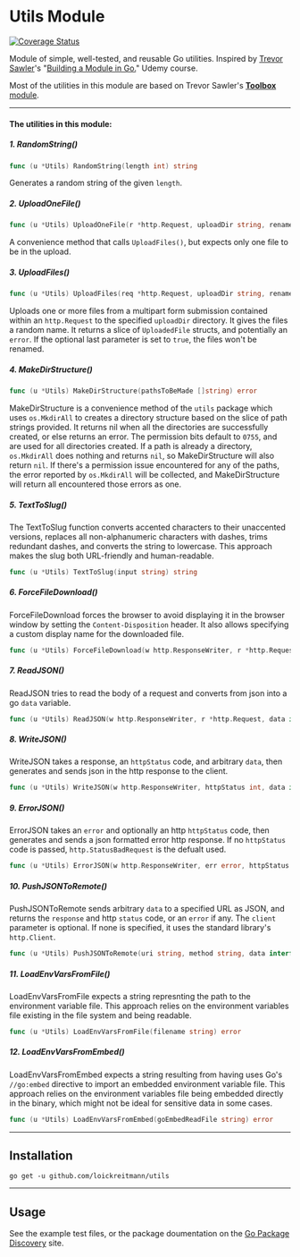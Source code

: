 # Utils Module

[![Coverage Status](https://coveralls.io/repos/github/loickreitmann/utils/badge.svg)](https://coveralls.io/github/loickreitmann/utils)

Module of simple, well-tested, and reusable Go utilities. Inspired by [Trevor Sawler](https://www.udemy.com/user/trevor-sawler/)'s "[Building a Module in Go.](https://www.udemy.com/course/building-a-module-in-go-golang)" Udemy course.

Most of the utilities in this module are based on Trevor Sawler's [**Toolbox** module](https://github.com/tsawler/toolbox).

---
#### The utilities in this module:
##### 1. RandomString()
```go
func (u *Utils) RandomString(length int) string
```
Generates a random string of the given `length`.

##### 2. UploadOneFile()
```go
func (u *Utils) UploadOneFile(r *http.Request, uploadDir string, rename ...bool) (*UploadedFile, error) 
```
A convenience method that calls `UploadFiles()`, but expects only one file to be in the upload.

##### 3. UploadFiles()
```go
func (u *Utils) UploadFiles(req *http.Request, uploadDir string, rename ...bool) ([]*UploadedFile, error)
```
Uploads one or more files from a multipart form submission contained within an `http.Request` to the specified `uploadDir` directory. It gives the files a random name. It returns a slice of `UploadedFile` structs, and potentially an `error`. If the optional last parameter is set to `true`, the files won't be renamed.

##### 4. MakeDirStructure()
```go
func (u *Utils) MakeDirStructure(pathsToBeMade []string) error
```
MakeDirStructure is a convenience method of the `utils` package which uses `os.MkdirAll` to creates a directory structure based on the slice of path strings provided. It returns nil when all the directories are successfully created, or else returns an error. The permission bits default to `0755`, and are used for all directories created. If a path is already a directory, `os.MkdirAll` does nothing and returns `nil`, so MakeDirStructure will also return `nil`. If there's a permission issue encountered for any of the paths, the error reported by `os.MkdirAll` will be collected, and MakeDirStructure will return all encountered those errors as one.

##### 5. TextToSlug()
The TextToSlug function converts accented characters to their unaccented versions, replaces all non-alphanumeric characters with dashes, trims redundant dashes, and converts the string to lowercase.
This approach makes the slug both URL-friendly and human-readable.
```go
func (u *Utils) TextToSlug(input string) string 
```

##### 6. ForceFileDownload()
ForceFileDownload forces the browser to avoid displaying it in the browser window by setting the `Content-Disposition` header. It also allows specifying a custom display name for the downloaded file.
```go
func (u *Utils) ForceFileDownload(w http.ResponseWriter, r *http.Request, fileDir, file, displayName string) 
```

##### 7. ReadJSON()
ReadJSON tries to read the body of a request and converts from json into a go `data` variable.
```go
func (u *Utils) ReadJSON(w http.ResponseWriter, r *http.Request, data interface{}) error 
```

##### 8. WriteJSON()
WriteJSON takes a response, an `httpStatus` code, and arbitrary `data`, then generates and sends json in the http response to the client.
```go
func (u *Utils) WriteJSON(w http.ResponseWriter, httpStatus int, data interface{}, headers ...http.Header) error
```

##### 9. ErrorJSON()
ErrorJSON takes an `error` and optionally an http `httpStatus` code, then generates and sends a json formatted error http response. If no `httpStatus` code is passed, `http.StatusBadRequest` is the defualt used.
```go
func (u *Utils) ErrorJSON(w http.ResponseWriter, err error, httpStatus ...int) error
```

##### 10. PushJSONToRemote()
PushJSONToRemote sends arbitrary `data` to a specified URL as JSON, and returns the `response` and http `status` code, or an `error` if any.
The `client` parameter is optional. If none is specified, it uses the standard library's `http.Client`.
```go
func (u *Utils) PushJSONToRemote(uri string, method string, data interface{}, client ...*http.Client) (*http.Response, int, error)
```

##### 11. LoadEnvVarsFromFile()
LoadEnvVarsFromFile expects a string represnting the path to the environment variable file.
This approach relies on the environment variables file existing in the file system and being readable.
```go
func (u *Utils) LoadEnvVarsFromFile(filename string) error
```

##### 12. LoadEnvVarsFromEmbed()
LoadEnvVarsFromEmbed expects a string resulting from having uses Go's `//go:embed` directive to import an embedded environment variable file.
This approach relies on the environment variables file being embedded directly in the binary, which might not be ideal for sensitive data in some cases.
```go
func (u *Utils) LoadEnvVarsFromEmbed(goEmbedReadFile string) error
```

---
## Installation

`go get -u github.com/loickreitmann/utils`

---
## Usage
See the example test files, or the package doumentation on the [Go Package Discovery](https://pkg.go.dev/github.com/loickreitmann/utils) site.
